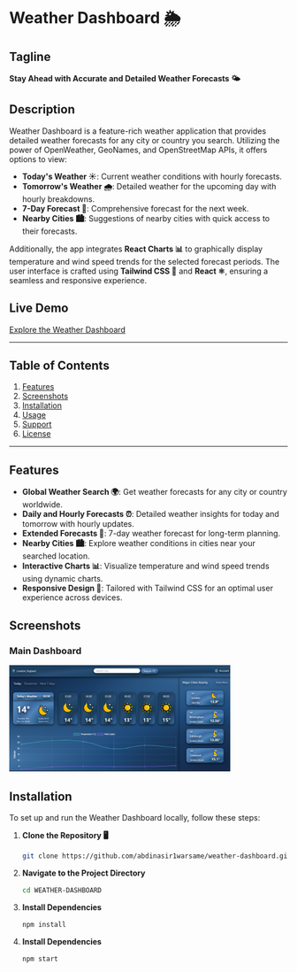 # Weather Dashboard 🌦️

## Tagline

**Stay Ahead with Accurate and Detailed Weather Forecasts 🌤️**

## Description

Weather Dashboard is a feature-rich weather application that provides detailed weather forecasts for any city or country you search. Utilizing the power of OpenWeather, GeoNames, and OpenStreetMap APIs, it offers options to view:

- **Today's Weather ☀️**: Current weather conditions with hourly forecasts.
- **Tomorrow's Weather 🌧️**: Detailed weather for the upcoming day with hourly breakdowns.
- **7-Day Forecast 📅**: Comprehensive forecast for the next week.
- **Nearby Cities 🏙️**: Suggestions of nearby cities with quick access to their forecasts.

Additionally, the app integrates **React Charts 📊** to graphically display temperature and wind speed trends for the selected forecast periods. The user interface is crafted using **Tailwind CSS 🎨** and **React ⚛️**, ensuring a seamless and responsive experience.

## Live Demo

[Explore the Weather Dashboard](https://weather-dashboard-pi-five.vercel.app/)

---

## Table of Contents

1. [Features](#features)
2. [Screenshots](#screenshots)
3. [Installation](#installation)
4. [Usage](#usage)
5. [Support](#support)
6. [License](#license)

---

## Features

- **Global Weather Search 🌍**: Get weather forecasts for any city or country worldwide.
- **Daily and Hourly Forecasts ⏰**: Detailed weather insights for today and tomorrow with hourly updates.
- **Extended Forecasts 📅**: 7-day weather forecast for long-term planning.
- **Nearby Cities 🏙️**: Explore weather conditions in cities near your searched location.
- **Interactive Charts 📊**: Visualize temperature and wind speed trends using dynamic charts.
- **Responsive Design 📱**: Tailored with Tailwind CSS for an optimal user experience across devices.

## Screenshots

### Main Dashboard

<img src="./src/assets/img/screenshots/main.png" alt="Main Dashboard" width="400">

## Installation

To set up and run the Weather Dashboard locally, follow these steps:

1. **Clone the Repository 🖥️**
   ```bash
   git clone https://github.com/abdinasir1warsame/weather-dashboard.git
   ```
2. **Navigate to the Project Directory**

   ```bash
   cd WEATHER-DASHBOARD
   ```

3. **Install Dependencies**
   ```bash
   npm install
   ```
4. **Install Dependencies**

   ```bash
   npm start
   ```
